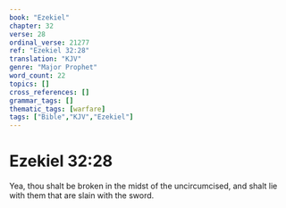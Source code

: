 ```yaml
---
book: "Ezekiel"
chapter: 32
verse: 28
ordinal_verse: 21277
ref: "Ezekiel 32:28"
translation: "KJV"
genre: "Major Prophet"
word_count: 22
topics: []
cross_references: []
grammar_tags: []
thematic_tags: [warfare]
tags: ["Bible","KJV","Ezekiel"]
---
```


# Ezekiel 32:28

Yea, thou shalt be broken in the midst of the uncircumcised, and shalt lie with them that are slain with the sword.
